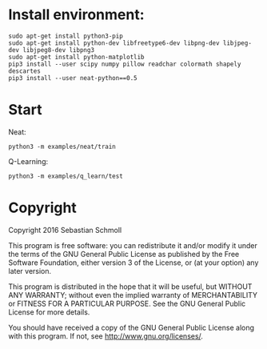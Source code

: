 # Install environment:

```
sudo apt-get install python3-pip
sudo apt-get install python-dev libfreetype6-dev libpng-dev libjpeg-dev libjpeg8-dev libpng3
sudo apt-get install python-matplotlib
pip3 install --user scipy numpy pillow readchar colormath shapely descartes
pip3 install --user neat-python==0.5
```


# Start

Neat:
```
python3 -m examples/neat/train
```

Q-Learning:
```
python3 -m examples/q_learn/test
```


# Copyright
Copyright 2016 Sebastian Schmoll

This program is free software: you can redistribute it and/or modify
it under the terms of the GNU General Public License as published by
the Free Software Foundation, either version 3 of the License, or
(at your option) any later version.

This program is distributed in the hope that it will be useful,
but WITHOUT ANY WARRANTY; without even the implied warranty of
MERCHANTABILITY or FITNESS FOR A PARTICULAR PURPOSE.  See the
GNU General Public License for more details.

You should have received a copy of the GNU General Public License
along with this program.  If not, see <http://www.gnu.org/licenses/>.